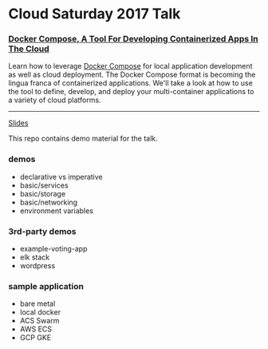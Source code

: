 Cloud Saturday 2017 Talk
=============================

### [Docker Compose, A Tool For Developing Containerized Apps In The Cloud](https://cloudsaturdayatlanta.com/sessions/)

Learn how to leverage [Docker Compose](https://docs.docker.com/compose/) for local application development as well as cloud deployment. The Docker Compose format is becoming the lingua franca of containerized applications. We'll take a look at how to use the tool to define, develop, and deploy your multi-container applications to a variety of cloud platforms.

---

[Slides](https://docs.google.com/presentation/d/1ZiCi5xNZyQlsePyng9Z77SR1hXkw0K0qrzVhehHslKQ/edit?usp=sharing)

This repo contains demo material for the talk.

### demos

- declarative vs imperative
- basic/services
- basic/storage
- basic/networking
- environment variables

### 3rd-party demos

- example-voting-app
- elk stack
- wordpress

### sample application

- bare metal
- local docker
- ACS Swarm
- AWS ECS
- GCP GKE

